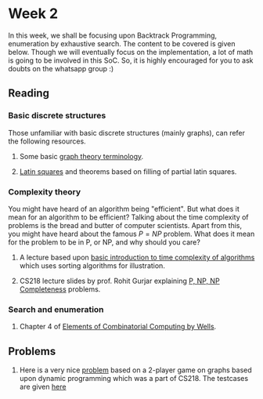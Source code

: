# Week 2

In this week, we shall be focusing upon Backtrack Programming, enumeration by exhaustive search. The content to be covered is given below. Though we will eventually focus on the implementation, a lot of math is going to be involved in this SoC. So, it is highly encouraged for you to ask doubts on the whatsapp group :)

## Reading

### Basic discrete structures

Those unfamiliar with basic discrete structures (mainly graphs), can refer the following resources. 

1. Some basic [graph theory terminology](https://www.dmg.tuwien.ac.at/gittenberger/Folien/GrTh_Basics.pdf).

2. [Latin squares](http://web.math.ucsb.edu/~padraic/ucsb_2014_15/math_116_s2015/math_116_s2015_lecture6.pdf) and theorems based on filling of partial latin squares.

### Complexity theory

You might have heard of an algorithm being "efficient". But what does it mean for an algorithm to be efficient? 
Talking about the time complexity of problems is the bread and butter of computer scientists. Apart from this, you might have heard about the famous $P = NP$ problem. What does it mean for the problem to be in P, or NP, and why should you care?

1. A lecture based upon [basic introduction to time complexity of algorithms](https://www.youtube.com/watch?v=zWg7U0OEAoE&list=PLBF3763AF2E1C572F) which uses sorting algorithms for illustration.

2. CS218 lecture slides by prof. Rohit Gurjar explaining [P, NP, NP Completeness](./NPcompleteness.pdf) problems.

### Search and enumeration

1. Chapter 4 of [Elements of Combinatorial Computing by Wells](../Reference_books/Elements_of_Combinatorial_Computing.pdf).

## Problems

1. Here is a very nice [problem](./graph_game_q1.pdf) based on a 2-player game on graphs based upon dynamic programming which was a part of CS218. The testcases are given [here](./Testcases_q1)
